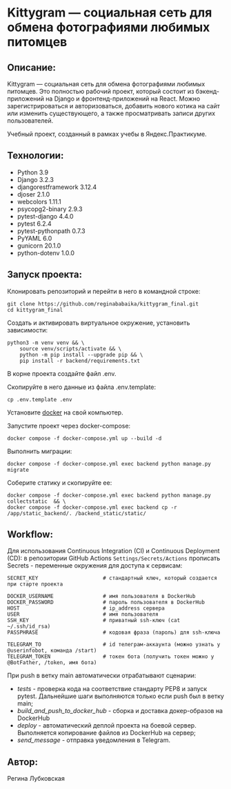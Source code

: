 # Kittygram — социальная сеть для обмена фотографиями любимых питомцев

## Описание:

Kittygram — социальная сеть для обмена фотографиями любимых питомцев. Это полностью рабочий проект, который состоит из бэкенд-приложений на Django и фронтенд-приложений на React. Можно зарегистрироваться и авторизоваться, добавить нового котика на сайт или изменить существующего, а также просматривать записи других пользователей.

Учебный проект, созданный в рамках учебы в Яндекс.Практикуме.

## Технологии:

* Python 3.9
* Django 3.2.3
* djangorestframework 3.12.4
* djoser 2.1.0
* webcolors 1.11.1
* psycopg2-binary 2.9.3
* pytest-django 4.4.0
* pytest 6.2.4
* pytest-pythonpath 0.7.3
* PyYAML 6.0
* gunicorn 20.1.0
* python-dotenv 1.0.0

## Запуск проекта:

Клонировать репозиторий и перейти в него в командной строке:

```
git clone https://github.com/reginababaika/kittygram_final.git
cd kittygram_final
```

Cоздать и активировать виртуальное окружение, установить зависимости:

```
python3 -m venv venv && \ 
    source venv/scripts/activate && \
    python -m pip install --upgrade pip && \
    pip install -r backend/requirements.txt
```

В корне проекта создайте файл .env.

Скопируйте в него данные из файла .env.template:

```
cp .env.template .env
```

Установите [docker](https://www.docker.com/) на свой компьютер.

Запустите проект через docker-compose:

```
docker compose -f docker-compose.yml up --build -d
```

Выполнить миграции:

```
docker compose -f docker-compose.yml exec backend python manage.py migrate
```

Соберите статику и скопируйте ее:

```
docker compose -f docker-compose.yml exec backend python manage.py collectstatic  && \
docker compose -f docker-compose.yml exec backend cp -r /app/static_backend/. /backend_static/static/
```

## Workflow:

Для использования Continuous Integration (CI) и Continuous Deployment (CD): в репозитории GitHub Actions `Settings/Secrets/Actions` прописать Secrets - переменные окружения для доступа к сервисам:

```
SECRET_KEY                     # стандартный ключ, который создается при старте проекта

DOCKER_USERNAME                # имя пользователя в DockerHub
DOCKER_PASSWORD                # пароль пользователя в DockerHub
HOST                           # ip_address сервера
USER                           # имя пользователя
SSH_KEY                        # приватный ssh-ключ (cat ~/.ssh/id_rsa)
PASSPHRASE                     # кодовая фраза (пароль) для ssh-ключа

TELEGRAM_TO                    # id телеграм-аккаунта (можно узнать у @userinfobot, команда /start)
TELEGRAM_TOKEN                 # токен бота (получить токен можно у @BotFather, /token, имя бота)
```

При push в ветку main автоматически отрабатывают сценарии:

* *tests* - проверка кода на соответствие стандарту PEP8 и запуск pytest. Дальнейшие шаги выполняются только если push был в ветку main;
* *build\_and\_push\_to\_docker\_hub* - сборка и доставка докер-образов на DockerHub
* *deploy* - автоматический деплой проекта на боевой сервер. Выполняется копирование файлов из DockerHub на сервер;
* *send\_message* - отправка уведомления в Telegram.

## Автор:
Регина Лубковская
